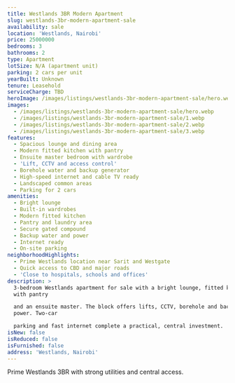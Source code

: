 ```yaml
---
title: Westlands 3BR Modern Apartment
slug: westlands-3br-modern-apartment-sale
availability: sale
location: 'Westlands, Nairobi'
price: 25000000
bedrooms: 3
bathrooms: 2
type: Apartment
lotSize: N/A (apartment unit)
parking: 2 cars per unit
yearBuilt: Unknown
tenure: Leasehold
serviceCharge: TBD
heroImage: /images/listings/westlands-3br-modern-apartment-sale/hero.webp
images:
  - /images/listings/westlands-3br-modern-apartment-sale/hero.webp
  - /images/listings/westlands-3br-modern-apartment-sale/1.webp
  - /images/listings/westlands-3br-modern-apartment-sale/2.webp
  - /images/listings/westlands-3br-modern-apartment-sale/3.webp
features:
  - Spacious lounge and dining area
  - Modern fitted kitchen with pantry
  - Ensuite master bedroom with wardrobe
  - 'Lift, CCTV and access control'
  - Borehole water and backup generator
  - High-speed internet and cable TV ready
  - Landscaped common areas
  - Parking for 2 cars
amenities:
  - Bright lounge
  - Built-in wardrobes
  - Modern fitted kitchen
  - Pantry and laundry area
  - Secure gated compound
  - Backup water and power
  - Internet ready
  - On-site parking
neighborhoodHighlights:
  - Prime Westlands location near Sarit and Westgate
  - Quick access to CBD and major roads
  - 'Close to hospitals, schools and offices'
description: >
  3-bedroom Westlands apartment for sale with a bright lounge, fitted kitchen
  with pantry

  and an ensuite master. The block offers lifts, CCTV, borehole and backup
  power. Two-car

  parking and fast internet complete a practical, central investment.
isNew: false
isReduced: false
isFurnished: false
address: 'Westlands, Nairobi'
---
```

Prime Westlands 3BR with strong utilities and central access.
